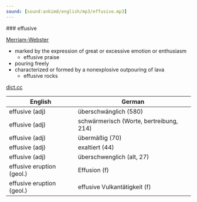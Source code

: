 ```yaml
---
sound: [sound:ankimd/english/mp3/effusive.mp3]
---
```


\### effusive

[Merriam-Webster](https://www.merriam-webster.com/dictionary/effusive)

- marked by the expression of great or excessive emotion or enthusiasm
    - effusive praise
- pouring freely
- characterized or formed by a nonexplosive outpouring of lava
    - effusive rocks

[dict.cc](https://www.dict.cc/effusive)

| English        | German       |
| -------------- | ------------ |
| effusive (adj) | überschwänglich (580) |
| effusive (adj) | schwärmerisch (Worte, bertreibung, 214) |
| effusive (adj) | übermäßig (70) |
| effusive (adj) | exaltiert (44) |
| effusive (adj) | überschwenglich (alt, 27) |
| effusive eruption (geol.) | Effusion (f) |
| effusive eruption (geol.) | effusive Vulkantätigkeit (f) |
